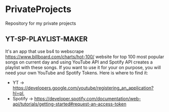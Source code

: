 # PrivateProjects
Repository for my private projects

## YT-SP-PLAYLIST-MAKER
It's an app that use bs4 to webscrape https://www.billboard.com/charts/hot-100/ website for top 100 most popular songs on current day and using YouTube API and Spotify API creates a playlist with these songs. If you want to use it for your on purpose, you will need your own YouTube and Spotify Tokens. 
Here is where to find it: 
- YT -> https://developers.google.com/youtube/registering_an_application?hl=pl, 
- Spotify -> https://developer.spotify.com/documentation/web-api/tutorials/getting-started#request-an-access-token
